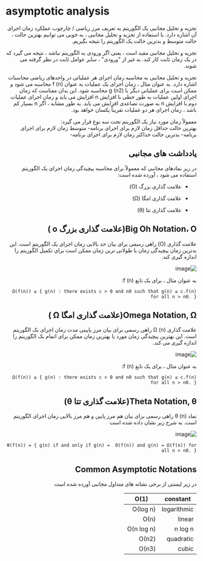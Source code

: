 <h1>asymptotic analysis</h1>

<div dir="rtl">
تجزیه و تحلیل مجانبی یک الگوریتم به تعریف مرز 
ریاضی / چارچوب عملکرد زمان اجرای آن اشاره دارد. با استفاده از تجزیه و تحلیل مجانبی ، به خوبی می توانیم بهترین حالت ، حالت متوسط ​​و بدترین حالت یک الگوریتم را نتیجه بگیریم.

تجزیه و تحلیل مجانبی مقید است ، یعنی اگر ورودی به الگوریتم نباشد ، نتیجه می گیرد که در یک زمان ثابت کار کند. به غیر از "ورودی" ، سایر عوامل ثابت در نظر گرفته می شوند.

تجزیه و تحلیل مجانبی به محاسبه زمان اجرای هر عملیاتی در واحدهای ریاضی محاسبات اشاره دارد. به عنوان مثال ، زمان اجرای یک عملیات به عنوان f (n) محاسبه می شود و ممکن است برای عملیاتی دیگر با g (n2) محاسبه شود. این بدان معناست که زمان اجرای اولین عملیات به طور خطی با افزایش n افزایش می یابد و زمان اجرای عملیات دوم با افزایش n به صورت تصاعدی افزایش می یابد. به طور مشابه ، اگر n بسیار کم باشد ، زمان اجرای هر دو عملیات تقریباً یکسان خواهد بود.

معمولاً زمان مورد نیاز یک الگوریتم تحت سه نوع قرار می گیرد: <br>
بهترین حالت حداقل زمان لازم برای اجرای برنامه-
متوسط زمان لازم برای اجرای برنامه-
بدترین حالت  حداکثر زمان لازم برای اجرای برنامه-

<h2>یادداشت های مجانبی</h2>
در زیر نمادهای مجانبی که معمولاً برای محاسبه پیچیدگی زمان اجرای یک الگوریتم استفاده می شود ، آورده شده است: <br>

-  علامت گذاری بزرگ (O)

- علامت گذاری امگا (Ω)

-  علامت گذاری تتا (θ)

<h2>Big Oh Notation، Ο(علامت گذاری بزرگ o )</h2>

علامت گذاری (Ο) راهی رسمی برای بیان حد بالایی زمان اجرای یک الگوریتم است. این بدترین زمان پیچیدگی زمان یا طولانی ترین زمان ممکن است برای تکمیل الگوریتم را اندازه گیری کند. 


![image](https://www.tutorialspoint.com/data_structures_algorithms/images/big_o_notation.jpg)

به عنوان مثال ، برای یک تابع f (n):
```
Ω(f(n)) ≥ { g(n) : there exists c > 0 and n0 such that g(n) ≤ c.f(n) for all n > n0. }
```
<h2>Omega Notation, Ω(علامت گذاری امگا Ω )</h2>
علامت گذاری Ω (n) راهی رسمی برای بیان مرز پایینی مدت زمان اجرای یک الگوریتم است. این بهترین پیچیدگی زمان مورد یا بهترین زمان ممکن برای اتمام یک الگوریتم را اندازه گیری می کند.

![image](https://www.tutorialspoint.com/data_structures_algorithms/images/omega_notation.jpg)

به عنوان مثال ، برای یک تابع f (n):
```
Ω(f(n)) ≥ { g(n) : there exists c > 0 and n0 such that g(n) ≤ c.f(n) for all n > n0. }
```

<h2>Theta Notation, θ(علامت گذاری تتا θ)</h2>
نماد θ (n) راهی رسمی برای بیان هم مرز پایین و هم مرز بالایی زمان اجرای الگوریتم است. به شرح زیر نشان داده شده است

![image](https://www.tutorialspoint.com/data_structures_algorithms/images/theta_notation.jpg)

```
θ(f(n)) = { g(n) if and only if g(n) =  Ο(f(n)) and g(n) = Ω(f(n)) for all n > n0. }
```

<h2>Common Asymptotic Notations</h2>
در زیر لیستی از برخی نشانه های متداول مجانبی آورده شده است

| constant | O(1) |
| --- | --- |
| logarithmic | Ο(log n) |
| linear | Ο(n) |
| n log n | Ο(n log n)|
| quadratic | Ο(n2) |
| cubic | Ο(n3) |
